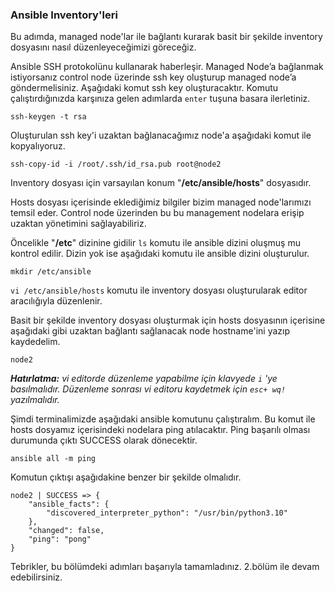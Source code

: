 ### Ansible Inventory'leri  

Bu adımda, managed node'lar ile bağlantı kurarak basit bir şekilde inventory dosyasını nasıl düzenleyeceğimizi göreceğiz.

Ansible SSH protokolünu kullanarak haberleşir. Managed Node’a bağlanmak istiyorsanız control node üzerinde ssh key oluşturup managed node’a göndermelisiniz. Aşağıdaki komut ssh key oluşturacaktır. Komutu çalıştırdığınızda karşınıza gelen adımlarda `enter` tuşuna basara ilerletiniz.

```
ssh-keygen -t rsa
````
Oluşturulan ssh key'i uzaktan bağlanacağımız node'a aşağıdaki komut ile kopyalıyoruz.

````
ssh-copy-id -i /root/.ssh/id_rsa.pub root@node2
`````
Inventory dosyası için varsayılan konum  "**/etc/ansible/hosts**" dosyasıdır.

Hosts dosyası içerisinde eklediğimiz bilgiler bizim managed node'larımızı temsil eder. Control node üzerinden bu bu management nodelara erişip uzaktan yönetimini sağlayabiliriz.

Öncelikle "**/etc**" dizinine gidilir 
`ls` komutu ile ansible dizini oluşmuş mu kontrol edilir.
Dizin yok ise aşağıdaki komutu ile ansible dizini oluşturulur.

````
mkdir /etc/ansible
````
`vi /etc/ansible/hosts` komutu ile inventory dosyası oluşturularak editor aracılığıyla düzenlenir.

Basit bir şekilde inventory dosyası oluşturmak için hosts dosyasının içerisine aşağıdaki gibi uzaktan bağlantı sağlanacak node hostname'ini yazıp kaydedelim. 

```
node2
```

***Hatırlatma:**  vi editorde düzenleme yapabilme için klavyede `i` 'ye basılmalıdır. Düzenleme sonrası vi editoru kaydetmek için `esc+ wq!` yazılmalıdır.*

Şimdi terminalimizde aşağıdaki ansible komutunu çalıştıralım. Bu komut ile hosts dosyamız içerisindeki nodelara ping atılacaktır. Ping başarılı olması durumunda çıktı SUCCESS olarak dönecektir.

````
ansible all -m ping
````

Komutun çıktışı aşağıdakine benzer bir şekilde olmalıdır.

````
node2 | SUCCESS => {
    "ansible_facts": {
        "discovered_interpreter_python": "/usr/bin/python3.10"
    },
    "changed": false,
    "ping": "pong"
}
````

Tebrikler, bu bölümdeki adımları başarıyla tamamladınız. 2.bölüm ile devam edebilirsiniz.  